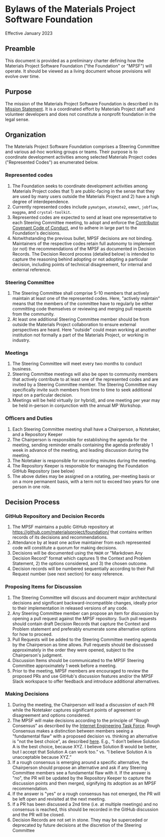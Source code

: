 # Bylaws of the Materials Project Software Foundation

Effective January 2023

## Preamble

This document is provided as a preliminary charter defining how the Materials Project Software Foundation ("the Foundation" or "MPSF") will operate. It should be viewed as a living document whose provisions will evolve over time.

## Purpose

The mission of the Materials Project Software Foundation is described in its [Mission Statement](decisions/0001-mission-statement.md). It is a coordinated effort by Materials Project staff and volunteer developers and does not constitute a nonprofit foundation in the legal sense.

## Organization

The Materials Project Software Foundation comprises a Steering Committee and various ad-hoc working groups or teams. Their purpose is to coordinate development activities among selected Materials Project codes ("Represented Codes") as enumerated below.

### Represented codes

 1. The Foundation seeks to coordinate development activities among Materials Project codes that 1) are public-facing in the sense that they are used by many users outside the Materials Project and 2) have a high degree of interdependence.
 2. Currently represented codes include `pymatgen`, `atomate2`, `emmet`, `jobflow`, `maggma`, and `crystal-toolkit`.
 3. Represented codes are expected to send at least one representative to each Steering Committee meeting, to adopt and enforce the [Contributor Covenant Code of Conduct](https://www.contributor-covenant.org/), and to adhere in large part to the Foundation's decisions.
 4. Notwithstanding the previous bullet, MPSF decisions are not binding. Maintainers of the respective codes retain full autonomy to implement (or not) the recommendations of the MPSF as documented in Decision Records. The Decision Record process (detailed below) is intended to capture the reasoning behind adopting or not adopting a particular decision, including points of technical disagreement, for internal and external reference.

### Steering Committee

1. The Steering Committee shall comprise 5-10 members that actively maintain at least one of the represented codes. Here, "actively maintain" means that the members of the committee have to regularly be either committing code themselves or reviewing and merging pull requests from the community.
2. At least one additional Steering Committee member should be from outside the Materials Project collaboration to ensure external perspectives are heard. Here "outside" could mean working at another institution not formally a part of the Materials Project, or working in industry.

### Meetings

1. The Steering Committee will meet every two months to conduct business.
2. Steering Committee meetings will also be open to community members that actively contribute to at least one of the represented codes and are invited by a Steering Committee member. The Steering Committee may specifically invite such members from time to time to seek additional input on a particular decision.
3. Meetings will be held virtually (or hybrid), and one meeting per year may be held in-person in conjunction with the annual MP Workshop.

### Officers and Duties

1. Each Steering Committee meeting shall have a Chairperson, a Notetaker, and a Repository Keeper
2. The Chairperson is responsible for establishing the agenda for the meeting, sending reminder emails containing the agenda preferably 1 week in advance of the meeting, and leading discussion during the meeting.
3. The Notetaker is responsible for recording minutes during the meeting.
4. The Repository Keeper is responsible for managing the Foundation GitHub Repository (see below)
5. The above duties may be assigned on a rotating, per-meeting basis or on a more permanent basis, with a term not to exceed two years for one person in one role.

## Decision Process

### GitHub Repository and Decision Records

1. The MPSF maintains a public GitHub repository at https://github.com/materialsproject/foundation/ that contains written records of its decisions and recommendations.
2. Attendance by at least one active maintainer from each represented code will constitute a quorum for making decisions.
3. Decisions will be documented using the `MADR` or "Markdown Any Decision Record" format which captures 1) the Context and Problem Statement, 2) the options considered, and 3) the chosen outcome.
4. Decision records will be numbered sequentially according to their Pull Request number (see next section) for easy reference.

### Proposing Items for Discussion

1. The Steering Committee will discuss and document major architectural decisions and significant backward-incompatible changes, ideally prior to their implementation in released versions of any code.
2. Any Steering Committee member can propose an item for discussion by opening a pull request against the MPSF repository. Such pull requests should contain draft Decision Records that capture the Context and Problem statement and preferably enumerate some alternative options for how to proceed.
3. Pull Requests will be added to the Steering Committee meeting agenda by the Chairperson as time allows. Pull requests should be discussed approximately in the order they were opened, subject to the Chairperson's judgment.
4. Discussion Items should be communicated to the MPSF Steering Committee approximately 1 week before a meeting.
5. Prior to the meeting, MPSF members are encouraged to review the proposed PRs and use GitHub's discussion features and/or the MPSF Slack workspace to offer feedback and introduce additional alternatives.

### Making Decisions

1. During the meeting, the Chairperson will lead a discussion of each PR while the Notetaker captures significant points of agreement or disagreement and options considered.
2. The MPSF will make decisions according to the principle of "Rough Consensus" as described by the [Internet Engineering Task Force](https://www.rfc-editor.org/rfc/rfc7282#page-7). Rough Consensus makes a distinction between members seeing a "fundamental flaw" with a proposed decision vs. thinking an alternative is "not the best choice", as described [here](https://async.twist.com/decision-making-flat-organization/). E.g., “I don’t believe Solution A is the best choice, because XYZ. I believe Solution B would be better, but I accept that Solution A can work too.” vs. “I believe Solution A is unacceptable because XYZ.”
3. If a rough consensus is emerging around a specific alternative, the Chairperson should propose an alternative and ask if any Steering Committee members see a fundamental flaw with it. If the answer is "no", the PR will be updated by the Repository Keeper to capture the discussion points and then merged, signifying its adoption as an MPSF recommendation.
4. If the answer is "yes" or a rough consensus has not emerged, the PR will be left open and revisited at the next meeting.
5. If a PR has been discussed a 2nd time (i.e. at multiple meetings) and no consensus is reached, this should be recorded in the GitHub discussion and the PR will be closed.
6. Decision Records are not set in stone. They may be superceded or deprecated by future decisions at the discretion of the Steering Committee
